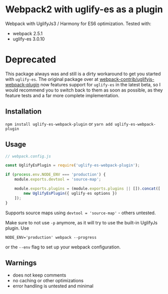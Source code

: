 # Webpack2 with uglify-es as a plugin
Webpack with UglifyJs3 / Harmony for ES6 optimization. Tested with: 
- webpack 2.5.1
- uglify-es 3.0.10

# Deprecated
This package always was and still is a dirty workaround to get you started with `uglify-es`.
The original package over at [webpack-contrib/uglifyjs-webpack-plugin](https://github.com/webpack-contrib/uglifyjs-webpack-plugin) now features support for `uglify-es` in the latest beta, so I would recommend you to switch back to them as soon as possible, as they feature tests and a far more complete implementation.

## Installation
`npm install uglify-es-webpack-plugin` or `yarn add uglify-es-webpack-plugin`

## Usage
```javascript
// webpack.config.js

const UglifyEsPlugin = require('uglify-es-webpack-plugin');

if (process.env.NODE_ENV === 'production') {
    module.exports.devtool = 'source-map';

    module.exports.plugins = (module.exports.plugins || []).concat([
        new UglifyEsPlugin({ uglify-es options })
    ]);
}
```

Supports source maps using `devtool = 'source-map'` - others untested.

Make sure to not use `-p` anymore, as it will try to use the built-in UglifyJs plugin. Use 

`NODE_ENV='production' webpack --progress`
 
 or the `--env` flag to set up your webpack configuration. 

## Warnings
- does not keep comments
- no caching or other optimizations
- error handling is untested and minimal

